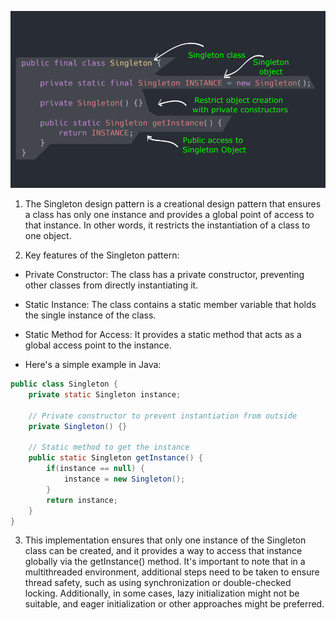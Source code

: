 ![alt text](image.png)

1. The Singleton design pattern is a creational design pattern that ensures a class has only one instance and provides a global point of access to that instance. In other words, it restricts the instantiation of a class to one object.

2. Key features of the Singleton pattern:

- Private Constructor: The class has a private constructor, preventing other classes from directly instantiating it.

- Static Instance: The class contains a static member variable that holds the single instance of the class.

- Static Method for Access: It provides a static method that acts as a global access point to the instance.

- Here's a simple example in Java:


```java
public class Singleton {
    private static Singleton instance;
    
    // Private constructor to prevent instantiation from outside
    private Singleton() {}
    
    // Static method to get the instance
    public static Singleton getInstance() {
        if(instance == null) {
            instance = new Singleton();
        }
        return instance;
    }    
}
```

3. This implementation ensures that only one instance of the Singleton class can be created, and it provides a way to access that instance globally via the getInstance() method. It's important to note that in a multithreaded environment, additional steps need to be taken to ensure thread safety, such as using synchronization or double-checked locking. Additionally, in some cases, lazy initialization might not be suitable, and eager initialization or other approaches might be preferred.




